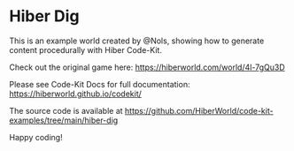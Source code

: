 # Hiber Dig

This is an example world created by @Nols, showing how to generate content procedurally with Hiber Code-Kit.

Check out the original game here: https://hiberworld.com/world/4l-7gQu3D

Please see Code-Kit Docs for full documentation:
https://hiberworld.github.io/codekit/

The source code is available at
https://github.com/HiberWorld/code-kit-examples/tree/main/hiber-dig

Happy coding!
